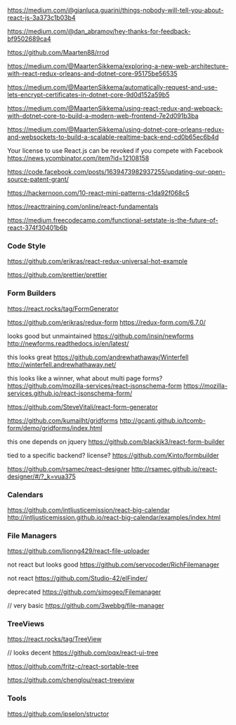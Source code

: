 
https://medium.com/@gianluca.guarini/things-nobody-will-tell-you-about-react-js-3a373c1b03b4

https://medium.com/@dan_abramov/hey-thanks-for-feedback-bf9502689ca4


https://github.com/Maarten88/rrod

https://medium.com/@MaartenSikkema/exploring-a-new-web-architecture-with-react-redux-orleans-and-dotnet-core-95175be56535

https://medium.com/@MaartenSikkema/automatically-request-and-use-lets-encrypt-certificates-in-dotnet-core-9d0d152a59b5

https://medium.com/@MaartenSikkema/using-react-redux-and-webpack-with-dotnet-core-to-build-a-modern-web-frontend-7e2d091b3ba

https://medium.com/@MaartenSikkema/using-dotnet-core-orleans-redux-and-websockets-to-build-a-scalable-realtime-back-end-cd0b65ec6b4d


Your license to use React.js can be revoked if you compete with Facebook
https://news.ycombinator.com/item?id=12108158

https://code.facebook.com/posts/1639473982937255/updating-our-open-source-patent-grant/

https://hackernoon.com/10-react-mini-patterns-c1da92f068c5

https://reacttraining.com/online/react-fundamentals

https://medium.freecodecamp.com/functional-setstate-is-the-future-of-react-374f30401b6b

### Code Style

https://github.com/erikras/react-redux-universal-hot-example

https://github.com/prettier/prettier

### Form Builders

https://react.rocks/tag/FormGenerator

https://github.com/erikras/redux-form
https://redux-form.com/6.7.0/

looks good but unmaintained
https://github.com/insin/newforms
http://newforms.readthedocs.io/en/latest/


this looks great
https://github.com/andrewhathaway/Winterfell
http://winterfell.andrewhathaway.net/

this looks like a winner, what about multi page forms?
https://github.com/mozilla-services/react-jsonschema-form
https://mozilla-services.github.io/react-jsonschema-form/

https://github.com/SteveVitali/react-form-generator

https://github.com/kumailht/gridforms
http://gcanti.github.io/tcomb-form/demo/gridforms/index.html

this one depends on jquery
https://github.com/blackjk3/react-form-builder

tied to a specific backend? license?
https://github.com/Kinto/formbuilder

https://github.com/rsamec/react-designer
http://rsamec.github.io/react-designer/#/?_k=vua375


### Calendars

https://github.com/intljusticemission/react-big-calendar
http://intljusticemission.github.io/react-big-calendar/examples/index.html


### File Managers

https://github.com/lionng429/react-file-uploader


not react but looks good
https://github.com/servocoder/RichFilemanager

not react
https://github.com/Studio-42/elFinder/

deprecated
https://github.com/simogeo/Filemanager

// very basic
https://github.com/3webbg/file-manager

### TreeViews

https://react.rocks/tag/TreeView

// looks decent
https://github.com/pqx/react-ui-tree


https://github.com/fritz-c/react-sortable-tree

https://github.com/chenglou/react-treeview

### Tools

https://github.com/ipselon/structor




